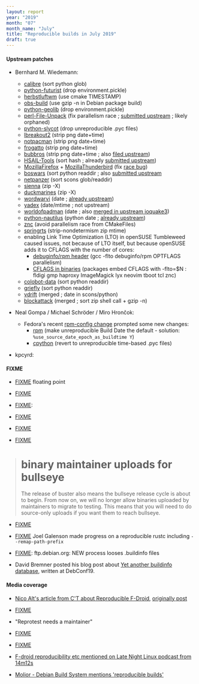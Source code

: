 ```yaml
---
layout: report
year: "2019"
month: "07"
month_name: "July"
title: "Reproducible builds in July 2019"
draft: true
---
```


#### Upstream patches

* Bernhard M. Wiedemann:
    * [calibre](https://github.com/kovidgoyal/calibre/pull/1014) (sort python glob)
    * [python-futurist](https://review.opendev.org/669130) (drop environment.pickle)
    * [herbstluftwm](https://github.com/herbstluftwm/herbstluftwm/pull/563) (use cmake TIMESTAMP)
    * [obs-build](https://github.com/openSUSE/obs-build/pull/510) (use gzip -n in Debian package build)
    * [python-geolib](https://build.opensuse.org/request/show/713240) (drop environment.pickle)
    * [perl-File-Unpack](https://build.opensuse.org/request/show/713417) (fix parallelism race ; [submitted upstream](https://github.com/jnweiger/perl-File-Unpack/pull/9) ; likely orphaned)
    * [python-slycot](https://build.opensuse.org/request/show/713579) (drop unreproducible .pyc files)
    * [lbreakout2](https://build.opensuse.org/request/show/714451) (strip png date+time)
    * [notpacman](https://build.opensuse.org/request/show/714453) (strip png date+time)
    * [frogatto](https://build.opensuse.org/request/show/714463) (strip png date+time)
    * [bubbros](https://build.opensuse.org/request/show/714457) (strip png date+time ; also [filed upstream](https://sourceforge.net/p/bub-n-bros/patches/3/))
    * [HSAIL-Tools](https://build.opensuse.org/request/show/714387) (sort hash ; already [submitted upstream](https://github.com/HSAFoundation/HSAIL-Tools/pull/54))
    * [MozillaFirefox](https://build.opensuse.org/request/show/714438) + [MozillaThunderbird](https://build.opensuse.org/request/show/714441) (fix [race bug](https://bugzilla.opensuse.org/show_bug.cgi?id=1137970))
    * [boswars](https://build.opensuse.org/request/show/714579) (sort python readdir ; also [submitted upstream](https://savannah.nongnu.org/patch/index.php?9830)
    * [netpanzer](https://build.opensuse.org/request/show/714585) (sort scons glob/readdir)
    * [sienna](https://build.opensuse.org/request/show/714584) (zip -X)
    * [duckmarines](https://build.opensuse.org/request/show/714601) (zip -X)
    * [wordwarvi](https://build.opensuse.org/request/show/714611) (date ; [already upstream](https://github.com/smcameron/wordwarvi/commit/c890eb38211741261f0e18692131ebfcddc847e8))
    * [yadex](https://build.opensuse.org/request/show/714615) (date/mtime ; not upstream)
    * [worldofpadman](https://build.opensuse.org/request/show/714623) (date ; also [merged in upstream ioquake3](https://github.com/ioquake/ioq3/pull/414))
    * [python-nautilus](https://build.opensuse.org/request/show/714880) (python date ; [already upstream](https://github.com/GNOME/nautilus-python/pull/6))
    * [znc](https://build.opensuse.org/request/show/714939) (avoid parallelism race from CMakeFiles)
    * [springrts](https://build.opensuse.org/request/show/715002) (strip-nondetermism zip mtime)
    * enabling Link Time Optimization (LTO) in openSUSE Tumbleweed caused issues, not because of LTO itself, but because openSUSE adds it to CFLAGS with the number of cores:
        * [debuginfo/rpm header](https://bugzilla.opensuse.org/show_bug.cgi?id=1140896) (gcc -flto debuginfo/rpm OPTFLAGS parallelism)
        * [CFLAGS in binaries](https://bugzilla.opensuse.org/show_bug.cgi?id=1141323) (packages embed CFLAGS with -flto=$N : fldigi gmp haproxy ImageMagick lyx neovim tboot tcl znc)
    * [colobot-data](https://github.com/colobot/colobot-data/pull/41) (sort python readdir)
    * [griefly](https://github.com/griefly/griefly/pull/508) (sort python readdir)
    * [vdrift](https://github.com/VDrift/vdrift/pull/168) (merged ; date in scons/python)
    * [blockattack](https://github.com/blockattack/blockattack-game/pull/18) (merged ; sort zip shell call + gzip -n)


* Neal Gompa / Michael Schröder / Miro Hrončok:
    * Fedora's recent [rpm-config change](https://src.fedoraproject.org/rpms/redhat-rpm-config/pull-request/57) prompted some new changes:
        * [rpm](https://github.com/rpm-software-management/rpm/pull/785) (make unreproducible Build Date the default - solution: `%use_source_date_epoch_as_buildtime Y`)
        * [cpython](https://github.com/fedora-python/cpython/pull/3) (revert to unreproducible time-based .pyc files)

* kpcyrd: [](https://github.com/alpinelinux/abuild/pull/93)

#### FIXME

* [FIXME](https://github.com/bmwiedemann/theunreproduciblepackage/commit/e5d59a3dda050b5c52b59af0ab610936d037c3b2) floating point

* [FIXME](http://en.alessiotreglia.com/articles/cosmos-hub-and-reproducible-builds/)

* [FIXME](https://lists.debian.org/<20190707014700.GF15255@powdarrmonkey.net>):

* [FIXME](https://glandium.org/blog/?p=3923)

* [FIXME](https://salsa.debian.org/reproducible-builds/transparency)

* [FIXME](https://debconf19.debconf.org/talks/66-software-transparency-improving-package-manager-security/)

>   binary maintainer uploads for bullseye
>   =========================================
>
>   The release of buster also means the bullseye release cycle is about to begin.
>   From now on, we will no longer allow binaries uploaded by maintainers to
>   migrate to testing. This means that you will need to do source-only uploads if
>   you want them to reach bullseye.

* [FIXME](https://bugs.debian.org/926242#132)

* [FIXME](https://github.com/jgalenson/reproducible-rustc) Joel Galenson made progress on a reproducible rustc including `--remap-path-prefix`

* [FIXME](https://bugs.debian.org/932849): ftp.debian.org: NEW process looses .buildinfo files

* David Bremner posted his blog post about [Yet another buildinfo database](https://www.cs.unb.ca/~bremner//blog/posts/builtin-pho/), written at DebConf19.

#### Media coverage

* [Nico Alt's article from C'T about Reproducible F-Droid](https://nico.dorfbrunnen.eu/posts/2019/reproducibility-fdroid/), [originally post](https://www.heise.de/select/ct/2019/14/1561892042086279)



* [FIXME](https://github.com/zephyrproject-rtos/zephyr/pull/17494)

* "Reprotest needs a maintainer"

* [FIXME](https://debconf19.debconf.org/talks/30-reproducible-builds-aiming-for-bullseye/)

* [FIXME](https://debconf19.debconf.org/talks/116-software-transparency-bof/)

* [F-droid reproducibility etc mentioned on Late Night Linux podcast from 14m12s](https://pca.st/D630#t=849)

* [Molior - Debian Build System mentions 'reproducible builds'](https://github.com/molior-dbs/molior)
